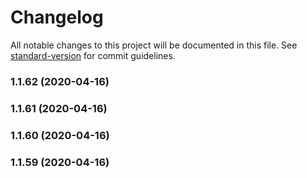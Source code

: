 # Changelog

All notable changes to this project will be documented in this file. See [standard-version](https://github.com/conventional-changelog/standard-version) for commit guidelines.

### 1.1.62 (2020-04-16)

### 1.1.61 (2020-04-16)

### 1.1.60 (2020-04-16)

### 1.1.59 (2020-04-16)
